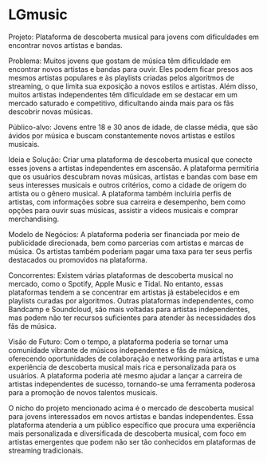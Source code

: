 # LGmusic
Projeto: Plataforma de descoberta musical para jovens com dificuldades em encontrar novos artistas e bandas.

Problema: Muitos jovens que gostam de música têm dificuldade em encontrar novos artistas e bandas para ouvir. Eles podem ficar presos aos mesmos artistas populares e às playlists criadas pelos algoritmos de streaming, o que limita sua exposição a novos estilos e artistas. Além disso, muitos artistas independentes têm dificuldade em se destacar em um mercado saturado e competitivo, dificultando ainda mais para os fãs descobrir novas músicas.

Público-alvo: Jovens entre 18 e 30 anos de idade, de classe média, que são ávidos por música e buscam constantemente novos artistas e estilos musicais.

Ideia e Solução: Criar uma plataforma de descoberta musical que conecte esses jovens a artistas independentes em ascensão. A plataforma permitiria que os usuários descubram novas músicas, artistas e bandas com base em seus interesses musicais e outros critérios, como a cidade de origem do artista ou o gênero musical. A plataforma também incluiria perfis de artistas, com informações sobre sua carreira e desempenho, bem como opções para ouvir suas músicas, assistir a vídeos musicais e comprar merchandising.

Modelo de Negócios: A plataforma poderia ser financiada por meio de publicidade direcionada, bem como parcerias com artistas e marcas de música. Os artistas também poderiam pagar uma taxa para ter seus perfis destacados ou promovidos na plataforma.

Concorrentes: Existem várias plataformas de descoberta musical no mercado, como o Spotify, Apple Music e Tidal. No entanto, essas plataformas tendem a se concentrar em artistas já estabelecidos e em playlists curadas por algoritmos. Outras plataformas independentes, como Bandcamp e Soundcloud, são mais voltadas para artistas independentes, mas podem não ter recursos suficientes para atender às necessidades dos fãs de música.

Visão de Futuro: Com o tempo, a plataforma poderia se tornar uma comunidade vibrante de músicos independentes e fãs de música, oferecendo oportunidades de colaboração e networking para artistas e uma experiência de descoberta musical mais rica e personalizada para os usuários. A plataforma poderia até mesmo ajudar a lançar a carreira de artistas independentes de sucesso, tornando-se uma ferramenta poderosa para a promoção de novos talentos musicais.

O nicho do projeto mencionado acima é o mercado de descoberta musical para jovens interessados em novos artistas e bandas independentes. Essa plataforma atenderia a um público específico que procura uma experiência mais personalizada e diversificada de descoberta musical, com foco em artistas emergentes que podem não ser tão conhecidos em plataformas de streaming tradicionais.

